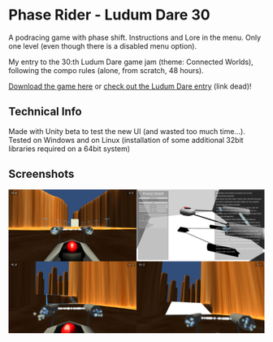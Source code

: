 # Phase Rider - Ludum Dare 30

A podracing game with phase shift. Instructions and Lore in the menu. Only one level (even though there is a disabled menu option).  

My entry to the 30:th Ludum Dare game jam (theme: Connected Worlds), following the compo rules (alone, from scratch, 48 hours).

[Download the game here](https://github.com/Aggrathon/LudumDare30/releases) or [check out the Ludum Dare entry](http://ludumdare.com/compo/ludum-dare-30/?action=preview&uid=37874)  (link dead)!

## Technical Info

Made with Unity beta to test the new UI (and wasted too much time...). Tested on Windows and on Linux (installation of some additional 32bit libraries required on a 64bit system)

## Screenshots

![Screenshots](screenshots.png)
